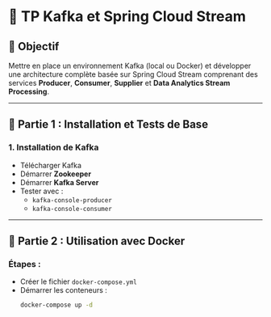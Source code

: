# 🧩 TP Kafka et Spring Cloud Stream

## 🎯 Objectif
Mettre en place un environnement Kafka (local ou Docker) et développer une architecture complète basée sur Spring Cloud Stream comprenant des services **Producer**, **Consumer**, **Supplier** et **Data Analytics Stream Processing**.

---

## 🚀 Partie 1 : Installation et Tests de Base

### 1. Installation de Kafka
- Télécharger Kafka  
- Démarrer **Zookeeper**
- Démarrer **Kafka Server**
- Tester avec :
  - `kafka-console-producer`
  - `kafka-console-consumer`



---

## 🐳 Partie 2 : Utilisation avec Docker

### Étapes :
- Créer le fichier `docker-compose.yml`
- Démarrer les conteneurs :  
  ```bash
  docker-compose up -d
